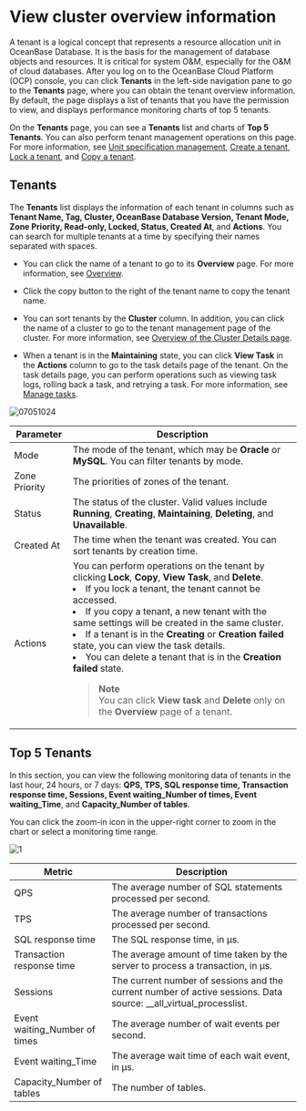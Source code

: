 # View cluster overview information

A tenant is a logical concept that represents a resource allocation unit in OceanBase Database. It is the basis for the management of database objects and resources. It is critical for system O&M, especially for the O&M of cloud databases. After you log on to the OceanBase Cloud Platform (OCP) console, you can click **Tenants** in the left-side navigation pane to go to the **Tenants** page, where you can obtain the tenant overview information. By default, the page displays a list of tenants that you have the permission to view, and displays performance monitoring charts of top 5 tenants.

On the **Tenants** page, you can see a **Tenants** list and charts of **Top 5 Tenants**. You can also perform tenant management operations on this page. For more information, see [Unit specification management](../700.tenant-functions/400.manage-unit-specification.md), [Create a tenant](../500.quickstart/600.quickstart-create-a-tenant.md), [Lock a tenant](600.manage-a-tenant/300.locked-a-tenant.md), and [Copy a tenant](600.manage-a-tenant/200.replication-a-tenant.md).

## Tenants

The **Tenants** list displays the information of each tenant in columns such as **Tenant Name, Tag, Cluster, OceanBase Database Version, Tenant Mode, Zone Priority, Read-only, Locked, Status, Created At**, and **Actions**. You can search for multiple tenants at a time by specifying their names separated with spaces.

* You can click the name of a tenant to go to its **Overview** page. For more information, see [Overview](600.manage-a-tenant/100.overview-of-the-tenant-details-page.md).

* Click the copy button to the right of the tenant name to copy the tenant name.

* You can sort tenants by the **Cluster** column. In addition, you can click the name of a cluster to go to the tenant management page of the cluster. For more information, see [Overview of the Cluster Details page](../600.cluster-functions/300.manage-a-cluster/200.overview-of-the-cluster-details-page.md).

* When a tenant is in the **Maintaining** state, you can click **View Task** in the **Actions** column to go to the task details page of the tenant. On the task details page, you can perform operations such as viewing task logs, rolling back a task, and retrying a task. For more information, see [Manage tasks](../1600.system-management-features/100.manage-tasks.md).

![07051024](https://obbusiness-private.oss-cn-shanghai.aliyuncs.com/doc/img/ocp/422-en/%E7%A7%9F%E6%88%B7%E5%88%97%E8%A1%A81.png)

| Parameter | Description |
|----------|-----|
| Mode | The mode of the tenant, which may be **Oracle** or **MySQL**. You can filter tenants by mode.  |
| Zone Priority | The priorities of zones of the tenant.  |
| Status | The status of the cluster. Valid values include **Running**, **Creating**, **Maintaining**, **Deleting**, and **Unavailable**.  |
| Created At | The time when the tenant was created. You can sort tenants by creation time.  |
| Actions | You can perform operations on the tenant by clicking **Lock**, **Copy**, **View Task**, and **Delete**.  <li>If you lock a tenant, the tenant cannot be accessed. </li><li>If you copy a tenant, a new tenant with the same settings will be created in the same cluster. </li><li>If a tenant is in the **Creating** or **Creation failed** state, you can view the task details. </li><li>You can delete a tenant that is in the **Creation failed** state.  </li><blockquote>**Note**</br>You can click **View task** and **Delete** only on the **Overview** page of a tenant. </blockquote> |

## Top 5 Tenants

In this section, you can view the following monitoring data of tenants in the last hour, 24 hours, or 7 days: **QPS, TPS, SQL response time, Transaction response time, Sessions, Event waiting_Number of times, Event waiting_Time**, and **Capacity_Number of tables**.

You can click the zoom-in icon in the upper-right corner to zoom in the chart or select a monitoring time range.

![1](https://obbusiness-private.oss-cn-shanghai.aliyuncs.com/doc/img/ocp/420/top5-1.png)

| Metric | Description |
|----------|-------------------------------------------------------|
| QPS | The average number of SQL statements processed per second. |
| TPS | The average number of transactions processed per second. |
| SQL response time | The SQL response time, in µs. |
| Transaction response time | The average amount of time taken by the server to process a transaction, in µs. |
| Sessions | The current number of sessions and the current number of active sessions. Data source: __all_virtual_processlist. |
| Event waiting_Number of times | The average number of wait events per second. |
| Event waiting_Time | The average wait time of each wait event, in μs. |
| Capacity_Number of tables | The number of tables. |
